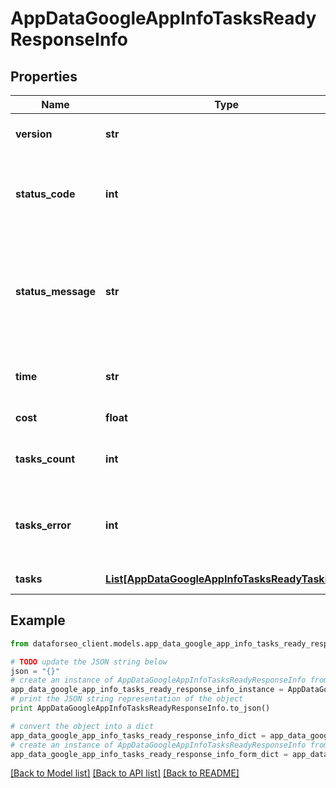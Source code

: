 # AppDataGoogleAppInfoTasksReadyResponseInfo


## Properties

Name | Type | Description | Notes
------------ | ------------- | ------------- | -------------
**version** | **str** | the current version of the API | [optional] 
**status_code** | **int** | general status code you can find the full list of the response codes here | [optional] 
**status_message** | **str** | general informational message you can find the full list of general informational messages here | [optional] 
**time** | **str** | total execution time, seconds | [optional] 
**cost** | **float** | total tasks cost, USD | [optional] 
**tasks_count** | **int** | the number of tasks in the tasks array | [optional] 
**tasks_error** | **int** | the number of tasks in the tasks array returned with an error | [optional] 
**tasks** | [**List[AppDataGoogleAppInfoTasksReadyTaskInfo]**](AppDataGoogleAppInfoTasksReadyTaskInfo.md) | array of tasks | [optional] 

## Example

```python
from dataforseo_client.models.app_data_google_app_info_tasks_ready_response_info import AppDataGoogleAppInfoTasksReadyResponseInfo

# TODO update the JSON string below
json = "{}"
# create an instance of AppDataGoogleAppInfoTasksReadyResponseInfo from a JSON string
app_data_google_app_info_tasks_ready_response_info_instance = AppDataGoogleAppInfoTasksReadyResponseInfo.from_json(json)
# print the JSON string representation of the object
print AppDataGoogleAppInfoTasksReadyResponseInfo.to_json()

# convert the object into a dict
app_data_google_app_info_tasks_ready_response_info_dict = app_data_google_app_info_tasks_ready_response_info_instance.to_dict()
# create an instance of AppDataGoogleAppInfoTasksReadyResponseInfo from a dict
app_data_google_app_info_tasks_ready_response_info_form_dict = app_data_google_app_info_tasks_ready_response_info.from_dict(app_data_google_app_info_tasks_ready_response_info_dict)
```
[[Back to Model list]](../README.md#documentation-for-models) [[Back to API list]](../README.md#documentation-for-api-endpoints) [[Back to README]](../README.md)


